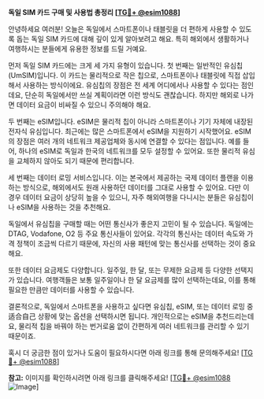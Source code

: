 **독일 SIM 카드 구매 및 사용법 총정리 [[TG💪+ @esim1088](https://t.me/s/esim1088)]**

안녕하세요 여러분! 오늘은 독일에서 스마트폰이나 태블릿을 더 편하게 사용할 수 있도록 돕는 독일 SIM 카드에 대해 깊이 있게 알아보려고 해요. 특히 해외에서 생활하거나 여행하시는 분들에게 유용한 정보를 드릴 거예요.

먼저 독일 SIM 카드에는 크게 세 가지 유형이 있습니다. 첫 번째는 일반적인 유심칩(UmSIM)입니다. 이 카드는 물리적으로 작은 칩으로, 스마트폰이나 태블릿에 직접 삽입해서 사용하는 방식이에요. 유심칩의 장점은 전 세계 어디에서나 사용할 수 있다는 점인데요, 단순히 독일에서만 쓰실 계획이라면 이런 방식도 괜찮습니다. 하지만 해외로 나가면 데이터 요금이 비싸질 수 있으니 주의해야 해요.

두 번째는 eSIM입니다. eSIM은 물리적 칩이 아니라 스마트폰이나 기기 자체에 내장된 전자식 유심입니다. 최근에는 많은 스마트폰에서 eSIM을 지원하기 시작했어요. eSIM의 장점은 여러 개의 네트워크 제공업체와 동시에 연결할 수 있다는 점입니다. 예를 들어, 하나의 eSIM로 독일과 한국의 네트워크를 모두 설정할 수 있어요. 또한 물리적 유심을 교체하지 않아도 되기 때문에 편리합니다.

세 번째는 데이터 로밍 서비스입니다. 이는 본국에서 제공하는 국제 데이터 플랜을 이용하는 방식으로, 해외에서도 원래 사용하던 데이터를 그대로 사용할 수 있어요. 다만 이 경우 데이터 요금이 상당히 높을 수 있으니, 자주 해외여행을 다니시는 분들은 유심칩이나 eSIM을 사용하는 것을 추천해요.

독일에서 유심칩을 구매할 때는 어떤 통신사가 좋은지 고민이 될 수 있습니다. 독일에는 DTAG, Vodafone, O2 등 주요 통신사들이 있어요. 각각의 통신사는 데이터 속도와 가격 정책이 조금씩 다르기 때문에, 자신의 사용 패턴에 맞는 통신사를 선택하는 것이 중요해요.

또한 데이터 요금제도 다양합니다. 일주일, 한 달, 또는 무제한 요금제 등 다양한 선택지가 있습니다. 여행객들은 보통 일주일이나 한 달 요금제를 많이 선택하는데요, 이를 통해 필요한 만큼만 데이터를 사용할 수 있습니다.

결론적으로, 독일에서 스마트폰을 사용하고 싶다면 유심칩, eSIM, 또는 데이터 로밍 중适合自己 상황에 맞는 옵션을 선택하시면 됩니다. 개인적으로는 eSIM을 추천드리는데요, 물리적 칩을 바꿔야 하는 번거로움 없이 간편하게 여러 네트워크를 관리할 수 있기 때문이죠.

혹시 더 궁금한 점이 있거나 도움이 필요하시다면 아래 링크를 통해 문의해주세요! [[TG💪+ @esim1088](https://t.me/s/esim1088)] 

**참고:** 이미지를 확인하시려면 아래 링크를 클릭해주세요! [[TG💪+ @esim1088](https://t.me/s/esim1088) ![Image](https://i.postimg.cc/Y0z9fWf4/image.png)]